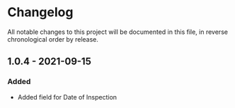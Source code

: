 # Changelog

All notable changes to this project will be documented in this file, in reverse chronological order by release.

## 1.0.4 - 2021-09-15

### Added
- Added field for Date of Inspection